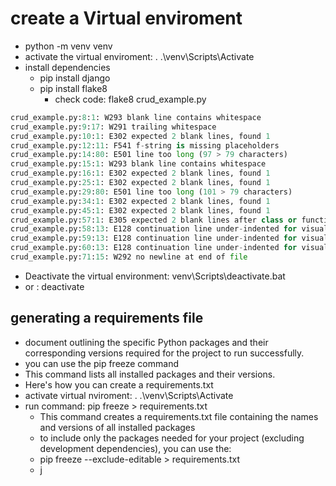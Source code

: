 # create a Virtual enviroment

- python -m venv venv
- activate the virtual enviroment: . .\venv\Scripts\Activate
- install dependencies
  - pip install django
  - pip install flake8
    - check code: flake8 crud_example.py

```py
crud_example.py:8:1: W293 blank line contains whitespace
crud_example.py:9:17: W291 trailing whitespace
crud_example.py:10:1: E302 expected 2 blank lines, found 1
crud_example.py:12:11: F541 f-string is missing placeholders
crud_example.py:14:80: E501 line too long (97 > 79 characters)
crud_example.py:15:1: W293 blank line contains whitespace
crud_example.py:16:1: E302 expected 2 blank lines, found 1
crud_example.py:25:1: E302 expected 2 blank lines, found 1
crud_example.py:29:80: E501 line too long (101 > 79 characters)
crud_example.py:34:1: E302 expected 2 blank lines, found 1
crud_example.py:45:1: E302 expected 2 blank lines, found 1
crud_example.py:57:1: E305 expected 2 blank lines after class or function definition, found 1
crud_example.py:58:13: E128 continuation line under-indented for visual indent
crud_example.py:59:13: E128 continuation line under-indented for visual indent
crud_example.py:60:13: E128 continuation line under-indented for visual indent
crud_example.py:71:15: W292 no newline at end of file
```

- Deactivate the virtual environment: venv\Scripts\deactivate.bat
- or : deactivate

## generating a requirements file

- document outlining the specific Python packages and their corresponding versions required for the project to run successfully.
- you can use the pip freeze command
- This command lists all installed packages and their versions.
- Here's how you can create a requirements.txt
- activate virtual nviroment: . .\venv\Scripts\Activate
- run command: pip freeze > requirements.txt
  - This command creates a requirements.txt file containing the names and versions of all installed packages
  - to include only the packages needed for your project (excluding development dependencies), you can use the:
  - pip freeze --exclude-editable > requirements.txt
  - j

